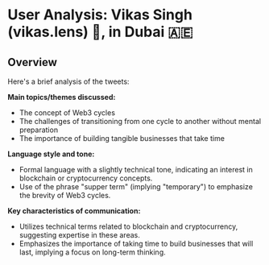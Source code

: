 # User Analysis: Vikas Singh (vikas.lens) 🌿, in Dubai 🇦🇪

## Overview

Here's a brief analysis of the tweets:

**Main topics/themes discussed:**

* The concept of Web3 cycles
* The challenges of transitioning from one cycle to another without mental preparation
* The importance of building tangible businesses that take time

**Language style and tone:**

* Formal language with a slightly technical tone, indicating an interest in blockchain or cryptocurrency concepts.
* Use of the phrase "supper term" (implying "temporary") to emphasize the brevity of Web3 cycles.

**Key characteristics of communication:**

* Utilizes technical terms related to blockchain and cryptocurrency, suggesting expertise in these areas.
* Emphasizes the importance of taking time to build businesses that will last, implying a focus on long-term thinking.